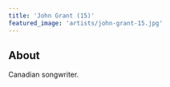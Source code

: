```yaml
---
title: 'John Grant (15)'
featured_image: 'artists/john-grant-15.jpg'
---
```


## About

Canadian songwriter.
